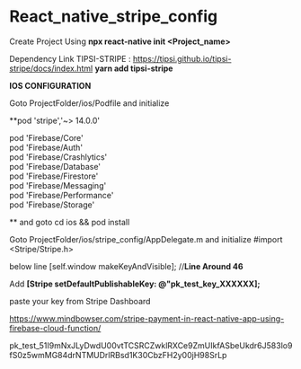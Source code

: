 # React_native_stripe_config



Create Project Using **npx react-native init  <Project_name>**


Dependency Link TIPSI-STRIPE  : https://tipsi.github.io/tipsi-stripe/docs/index.html     **yarn add tipsi-stripe**



**IOS CONFIGURATION**

Goto ProjectFolder/ios/Podfile and initialize  

**pod 'stripe','~> 14.0.0'<br/>

  pod 'Firebase/Core'                       <br/>
  pod 'Firebase/Auth'                       <br/> 
  pod 'Firebase/Crashlytics'                <br/> 
  pod 'Firebase/Database'                   <br/> 
  pod 'Firebase/Firestore'                  <br/>
  pod 'Firebase/Messaging'                  <br/>
  pod 'Firebase/Performance'                <br/> 
  pod 'Firebase/Storage'                    <br/>

** and goto cd ios  && pod install

Goto ProjectFolder/ios/stripe_config/AppDelegate.m    and initialize  #import <Stripe/Stripe.h>


below line [self.window makeKeyAndVisible];  //**Line Around 46** 

Add  **[Stripe setDefaultPublishableKey: @"pk_test_key_XXXXXX];** 

paste your key from Stripe Dashboard 

https://www.mindbowser.com/stripe-payment-in-react-native-app-using-firebase-cloud-function/


pk_test_51I9mNxJLyDwdU00vtTCSRCZwklRXCe9ZmUIkfASbeUkdr6J583lo9fS0z5wmMG84drNTMUDrlRBsd1K30CbzFH2y00jH98SrLp


